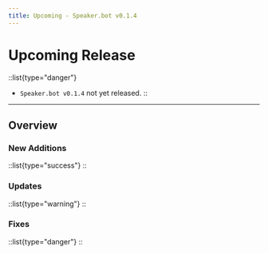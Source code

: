 ```yaml
---
title: Upcoming - Speaker.bot v0.1.4
---
```


# Upcoming Release

::list{type="danger"}
- `Speaker.bot v0.1.4` not yet released.
::

---

## Overview

### New Additions
::list{type="success"}
::

### Updates
::list{type="warning"}
::

### Fixes
::list{type="danger"}
::
